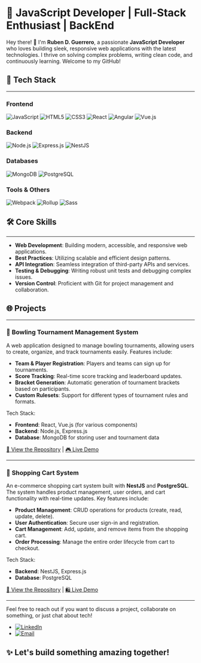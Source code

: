 # 🚀 JavaScript Developer | Full-Stack Enthusiast | BackEnd

Hey there! 👋 I'm **Ruben D. Guerrero**, a passionate **JavaScript Developer** who loves building sleek, responsive web applications with the latest technologies. I thrive on solving complex problems, writing clean code, and continuously learning. Welcome to my GitHub!

## 💼 **Tech Stack**
---

### Frontend
![JavaScript](https://img.shields.io/badge/JavaScript-F7DF1E?style=for-the-badge&logo=javascript&logoColor=black)
![HTML5](https://img.shields.io/badge/HTML5-E34F26?style=for-the-badge&logo=html5&logoColor=white)
![CSS3](https://img.shields.io/badge/CSS3-1572B6?style=for-the-badge&logo=css3&logoColor=white)
![React](https://img.shields.io/badge/React-61DAFB?style=for-the-badge&logo=react&logoColor=black)
![Angular](https://img.shields.io/badge/Angular-DD0031?style=for-the-badge&logo=angular&logoColor=white)
![Vue.js](https://img.shields.io/badge/Vue.js-4FC08D?style=for-the-badge&logo=vuedotjs&logoColor=white)

### Backend
![Node.js](https://img.shields.io/badge/Node.js-339933?style=for-the-badge&logo=node.js&logoColor=white)
![Express.js](https://img.shields.io/badge/Express.js-000000?style=for-the-badge&logo=express&logoColor=white)
![NestJS](https://img.shields.io/badge/NestJS-E0234E?style=for-the-badge&logo=nestjs&logoColor=white)

### Databases
![MongoDB](https://img.shields.io/badge/MongoDB-47A248?style=for-the-badge&logo=mongodb&logoColor=white)
![PostgreSQL](https://img.shields.io/badge/PostgreSQL-4169E1?style=for-the-badge&logo=postgresql&logoColor=white)

### Tools & Others
![Webpack](https://img.shields.io/badge/Webpack-8DD06F?style=for-the-badge&logo=webpack&logoColor=black)
![Rollup](https://img.shields.io/badge/Rollup-EC4A3F?style=for-the-badge&logo=rollup.js&logoColor=white)
![Sass](https://img.shields.io/badge/Sass-CC6699?style=for-the-badge&logo=sass&logoColor=white)

## 🛠️ **Core Skills**
---
- **Web Development**: Building modern, accessible, and responsive web applications.
- **Best Practices**: Utilizing scalable and efficient design patterns.
- **API Integration**: Seamless integration of third-party APIs and services.
- **Testing & Debugging**: Writing robust unit tests and debugging complex issues.
- **Version Control**: Proficient with Git for project management and collaboration.

## 🌐 **Projects**
---

### 🎳 **Bowling Tournament Management System**
A web application designed to manage bowling tournaments, allowing users to create, organize, and track tournaments easily. Features include:
- **Team & Player Registration**: Players and teams can sign up for tournaments.
- **Score Tracking**: Real-time score tracking and leaderboard updates.
- **Bracket Generation**: Automatic generation of tournament brackets based on participants.
- **Custom Rulesets**: Support for different types of tournament rules and formats.

Tech Stack: 
- **Frontend**: React, Vue.js (for various components)
- **Backend**: Node.js, Express.js
- **Database**: MongoDB for storing user and tournament data

[🔗 View the Repository](#) | [🎮 Live Demo](#)

---

### 🛒 **Shopping Cart System**
An e-commerce shopping cart system built with **NestJS** and **PostgreSQL**. The system handles product management, user orders, and cart functionality with real-time updates. Key features include:
- **Product Management**: CRUD operations for products (create, read, update, delete).
- **User Authentication**: Secure user sign-in and registration.
- **Cart Management**: Add, update, and remove items from the shopping cart.
- **Order Processing**: Manage the entire order lifecycle from cart to checkout.

Tech Stack: 
- **Backend**: NestJS, Express.js
- **Database**: PostgreSQL

[🔗 View the Repository](#) | [🛍️ Live Demo](#)

---
Feel free to reach out if you want to discuss a project, collaborate on something, or just chat about tech!

- [![LinkedIn](https://img.shields.io/badge/LinkedIn-%230077B5.svg?style=for-the-badge&logo=linkedin&logoColor=white)](https://www.linkedin.com/in/ruben-d-guerrero-n-9276bb195/)
- [![Email](https://img.shields.io/badge/Email-D14836?style=for-the-badge&logo=gmail&logoColor=white)](mailto:rudargeneira@gmail.com)

## ✨ **Let's build something amazing together!**
